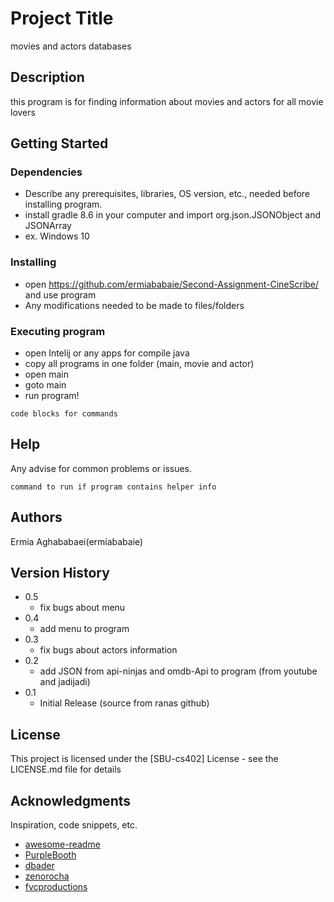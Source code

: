 # Project Title

movies and actors databases

## Description

this program is for finding information about movies and actors for all movie lovers

## Getting Started

### Dependencies

* Describe any prerequisites, libraries, OS version, etc., needed before installing program.
* install gradle 8.6 in your computer and import org.json.JSONObject and JSONArray
* ex. Windows 10

### Installing

* open https://github.com/ermiababaie/Second-Assignment-CineScribe/ and use program
* Any modifications needed to be made to files/folders

### Executing program

* open Intelij or any apps for compile java
* copy all programs in one folder (main, movie and actor)
* open main
* goto main
* run program!
```
code blocks for commands
```

## Help

Any advise for common problems or issues.
```
command to run if program contains helper info
```

## Authors

Ermia Aghababaei(ermiababaie)

## Version History

* 0.5
    * fix bugs about menu
* 0.4
    * add menu to program
* 0.3
    * fix bugs about actors information
* 0.2
    * add JSON from api-ninjas and omdb-Api to program (from youtube and jadijadi)
* 0.1
    * Initial Release (source from ranas github)

## License

This project is licensed under the [SBU-cs402] License - see the LICENSE.md file for details

## Acknowledgments

Inspiration, code snippets, etc.
* [awesome-readme](https://github.com/matiassingers/awesome-readme)
* [PurpleBooth](https://gist.github.com/PurpleBooth/109311bb0361f32d87a2)
* [dbader](https://github.com/dbader/readme-template)
* [zenorocha](https://gist.github.com/zenorocha/4526327)
* [fvcproductions](https://gist.github.com/fvcproductions/1bfc2d4aecb01a834b46)

